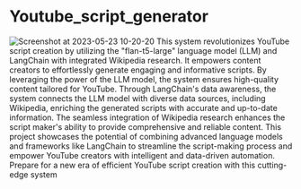 # Youtube_script_generator
![Screenshot at 2023-05-23 10-20-20](https://github.com/Kirouane-Ayoub/Youtube_script_generator/assets/99510125/07b85921-b67e-49f6-bc9a-5d8e91f92be8)
This system revolutionizes YouTube script creation by utilizing the "flan-t5-large" language model (LLM) and LangChain with integrated Wikipedia research.
It empowers content creators to effortlessly generate engaging and informative scripts. By leveraging the power of the LLM model,
the system ensures high-quality content tailored for YouTube. Through LangChain's data awareness, the system connects the LLM model with diverse data sources,
including Wikipedia, enriching the generated scripts with accurate and up-to-date information. 
The seamless integration of Wikipedia research enhances the script maker's ability to provide comprehensive and reliable content. 
This project showcases the potential of combining advanced language models and frameworks like LangChain to streamline the script-making process 
and empower YouTube creators with intelligent and data-driven automation.
Prepare for a new era of efficient YouTube script creation with this cutting-edge system
